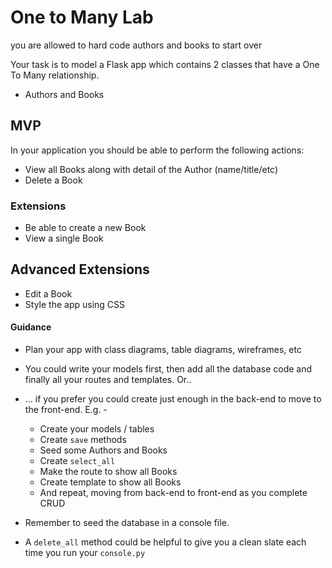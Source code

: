 # One to Many Lab
you are allowed to hard code authors and books to start over


Your task is to model a Flask app which contains 2 classes that have a One To Many relationship.

- Authors and Books

## MVP

In your application you should be able to perform the following actions:

* View all Books along with detail of the Author (name/title/etc)
* Delete a Book  

### Extensions

* Be able to create a new Book
* View a single Book

## Advanced Extensions

* Edit a Book
* Style the app using CSS


#### Guidance

* Plan your app with class diagrams, table diagrams, wireframes, etc

* You could write your models first, then add all the database code and finally all your routes and templates. Or..

* ... if you prefer you could create just enough in the back-end to move to the front-end. E.g. -

    - Create your models / tables
    - Create `save` methods
    - Seed some Authors and Books
    - Create `select_all`
    - Make the route to show all Books
    - Create template to show all Books
    - And repeat, moving from back-end to front-end as you complete CRUD

* Remember to seed the database in a console file.

* A `delete_all` method could be helpful to give you a clean slate each time you run your `console.py`




